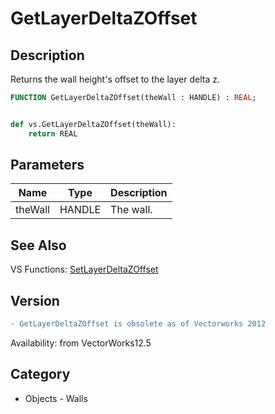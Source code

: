 # GetLayerDeltaZOffset

## Description
Returns the wall height's offset to the layer delta z.

```pascal
FUNCTION GetLayerDeltaZOffset(theWall : HANDLE) : REAL;
```

```python

def vs.GetLayerDeltaZOffset(theWall):
    return REAL
```

## Parameters
|Name|Type|Description|
|---|---|---|
|theWall|HANDLE|The wall.|

## See Also
VS Functions:
[SetLayerDeltaZOffset](SetLayerDeltaZOffset.md)

## Version
```diff
- GetLayerDeltaZOffset is obsolete as of Vectorworks 2012
```

Availability: from VectorWorks12.5
## Category
* Objects - Walls

